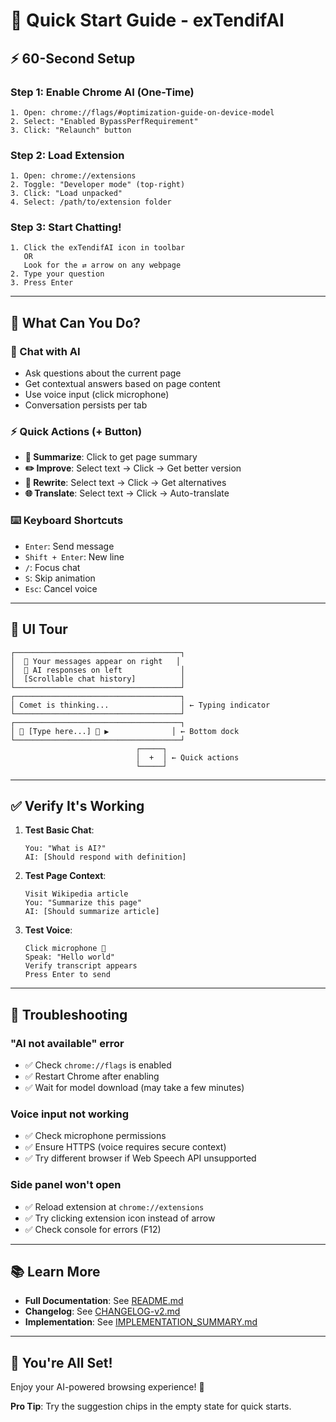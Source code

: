 # 🚀 Quick Start Guide - exTendifAI

## ⚡ 60-Second Setup

### Step 1: Enable Chrome AI (One-Time)
```
1. Open: chrome://flags/#optimization-guide-on-device-model
2. Select: "Enabled BypassPerfRequirement"
3. Click: "Relaunch" button
```

### Step 2: Load Extension
```
1. Open: chrome://extensions
2. Toggle: "Developer mode" (top-right)
3. Click: "Load unpacked"
4. Select: /path/to/extension folder
```

### Step 3: Start Chatting!
```
1. Click the exTendifAI icon in toolbar
   OR
   Look for the ⇄ arrow on any webpage
2. Type your question
3. Press Enter
```

---

## 🎯 What Can You Do?

### 💬 Chat with AI
- Ask questions about the current page
- Get contextual answers based on page content
- Use voice input (click microphone)
- Conversation persists per tab

### ⚡ Quick Actions (+ Button)
- **📄 Summarize**: Click to get page summary
- **✏️ Improve**: Select text → Click → Get better version
- **🔄 Rewrite**: Select text → Click → Get alternatives
- **🌐 Translate**: Select text → Click → Auto-translate

### ⌨️ Keyboard Shortcuts
- `Enter`: Send message
- `Shift + Enter`: New line
- `/`: Focus chat
- `S`: Skip animation
- `Esc`: Cancel voice

---

## 🎨 UI Tour

```
┌─────────────────────────────────────┐
│  💬 Your messages appear on right   │
│  🤖 AI responses on left             │
│  [Scrollable chat history]          │
└─────────────────────────────────────┘
┌─────────────────────────────────────┐
│ Comet is thinking...                │ ← Typing indicator
└─────────────────────────────────────┘
┌─────────────────────────────────────┐
│ 📎 [Type here...] 🎤 ▶              │ ← Bottom dock
└─────────────────────────────────────┘
                            ┌─────┐
                            │  +  │ ← Quick actions
                            └─────┘
```

---

## ✅ Verify It's Working

1. **Test Basic Chat**:
   ```
   You: "What is AI?"
   AI: [Should respond with definition]
   ```

2. **Test Page Context**:
   ```
   Visit Wikipedia article
   You: "Summarize this page"
   AI: [Should summarize article]
   ```

3. **Test Voice**:
   ```
   Click microphone 🎤
   Speak: "Hello world"
   Verify transcript appears
   Press Enter to send
   ```

---

## 🐛 Troubleshooting

### "AI not available" error
- ✅ Check `chrome://flags` is enabled
- ✅ Restart Chrome after enabling
- ✅ Wait for model download (may take a few minutes)

### Voice input not working
- ✅ Check microphone permissions
- ✅ Ensure HTTPS (voice requires secure context)
- ✅ Try different browser if Web Speech API unsupported

### Side panel won't open
- ✅ Reload extension at `chrome://extensions`
- ✅ Try clicking extension icon instead of arrow
- ✅ Check console for errors (F12)

---

## 📚 Learn More

- **Full Documentation**: See [README.md](./README.md)
- **Changelog**: See [CHANGELOG-v2.md](./CHANGELOG-v2.md)
- **Implementation**: See [IMPLEMENTATION_SUMMARY.md](../IMPLEMENTATION_SUMMARY.md)

---

## 🎉 You're All Set!

Enjoy your AI-powered browsing experience! 🚀

**Pro Tip**: Try the suggestion chips in the empty state for quick starts.

